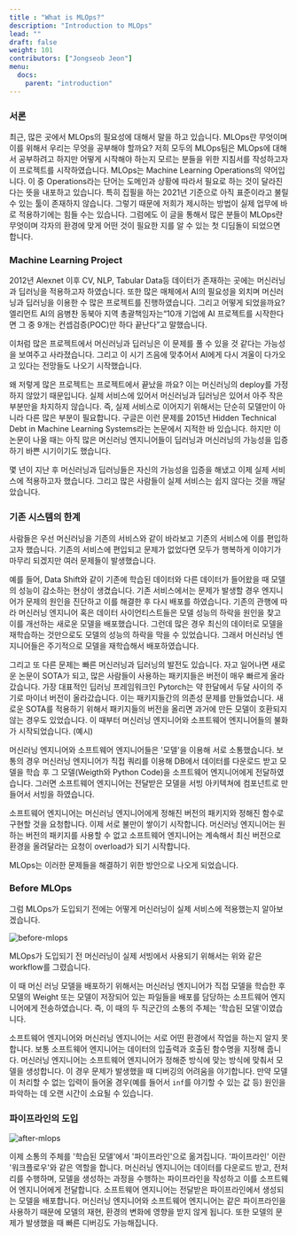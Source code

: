 ```yaml
---
title : "What is MLOps?"
description: "Introduction to MLOps"
lead: ""
draft: false
weight: 101
contributors: ["Jongseob Jeon"]
menu:
  docs:
    parent: "introduction"
---
```


### 서론

최근, 많은 곳에서 MLOps의 필요성에 대해서 말을 하고 있습니다. MLOps란 무엇이며 이를 위해서 우리는 무엇을 공부해야 할까요?
저희 모두의 MLOps팀은 MLOps에 대해서 공부하려고 하지만 어떻게 시작해야 하는지 모르는 분들을 위한 지침서를 작성하고자 이 프로젝트를 시작하였습니다.
MLOps는 Machine Learning Operations의 약어입니다. 이 중 Operations라는 단어는 도메인과 상황에 따라서 필요로 하는 것이 달라진다는 뜻을 내포하고 있습니다.
특히 집필을 하는 2021년 기준으로 아직 표준이라고 불릴 수 있는 툴이 존재하지 않습니다.
그렇기 때문에 저희가 제시하는 방법이 실제 업무에 바로 적용하기에는 힘들 수는 있습니다.
그럼에도 이 글을 통해서 많은 분들이 MLOps란 무엇이며 각자의 환경에 맞게 어떤 것이 필요한 지를 알 수 있는 첫 디딤돌이 되었으면 합니다.

### **Machine Learning Project**

2012년 Alexnet 이후 CV, NLP, Tabular Data등 데이터가 존재하는 곳에는 머신러닝과 딥러닝을 적용하고자 하였습니다. 또한 많은 매체에서 AI의 필요성을 외치며 머신러닝과 딥러닝을 이용한 수 많은 프로젝트를 진행하였습니다.
그리고 어떻게 되었을까요? 엘리먼트 AI의 음병찬 동북아 지역 총괄책임자는“10개 기업에 AI 프로젝트를 시작한다면 그 중 9개는 컨셉검증(POC)만 하다 끝난다”고 말했습니다.

이처럼 많은 프로젝트에서 머신러닝과 딥러닝은 이 문제를 풀 수 있을 것 같다는 가능성을 보여주고 사라졌습니다. 그리고 이 시기 즈음에 맞추어서 AI에게 다시 겨울이 다가오고 있다는 전망들도 나오기 시작했습니다.

왜 저렇게 많은 프로젝트는 프로젝트에서 끝났을 까요? 이는 머신러닝의 deploy를 가정하지 않았기 때문입니다. 실제 서비스에 있어서 머신러닝과 딥러닝은  있어서 아주 작은 부분만을 차지하지 않습니다. 즉, 실제 서비스로 이어지기 위해서는 단순히 모델만이 아니라 다른 많은 부분이 필요합니다.
구글은 이런 문제를 2015년 Hidden Technical Debt in Machine Learning Systems라는 논문에서 지적한 바 있습니다. 하지만 이 논문이 나올 때는 아직 많은 머신러닝 엔지니어들이 딥러닝과 머신러닝의 가능성을 입증하기 바쁜 시기이기도 했습니다.

몇 년이 지난 후 머신러닝과 딥러닝들은 자신의 가능성을 입증을 해냈고 이제 실제 서비스에 적용하고자 했습니다. 그리고 많은 사람들이 실제 서비스는 쉽지 않다는 것을 깨달았습니다.

### 기존 시스템의 한계

사람들은 우선 머신러닝을 기존의 서비스와 같이 바라보고 기존의 서비스에 이를 편입하고자 했습니다.
기존의 서비스에 편입되고 문제가 없었다면 모두가 행복하게 이야기가 마무리 되겠지만 여러 문제들이 발생했습니다.

예를 들어, Data Shift와 같이 기존에 학습된 데이터와 다른 데이터가 들어왔을 때 모델의 성능이 감소하는 현상이 생겼습니다.
기존 서비스에서는 문제가 발생할 경우 엔지니어가 문제의 원인을 진단하고 이를 해결한 후 다시 배포를 하였습니다.
기존의 관행에 따라 머신러닝 엔지니어 혹은 데이터 사이언티스트들은 모델 성능의 하락을 원인을 찾고 이를 개선하는 새로운 모델을 배포했습니다.
그런데 많은 경우 최신의 데이터로 모델을 재학습하는 것만으로도 모델의 성능의 하락을 막을 수 있었습니다.
그래서 머신러닝 엔지니어들은 주기적으로 모델을 재학습해서 배포하였습니다.

그리고 또 다른 문제는 빠른 머신러닝과 딥러닝의 발전도 있습니다.
자고 일어나면 새로운 논문이 SOTA가 되고, 많은 사람들이 사용하는 패키지들은 버전이 매우 빠르게 올라갔습니다.
가장 대표적인 딥러닝 프레임워크인 Pytorch는 약 한달에서 두달 사이의 주기로 마이너 버전이 올라갔습니다.
이는 패키지들간의 의존성 문제를 만들었습니다. 새로운 SOTA를 적용하기 위해서 패키지들의 버전을 올리면 과거에 만든 모델이 호환되지 않는 경우도 있었습니다.
이 때부터 머신러닝 엔지니어와 소프트웨어 엔지니어들의 불화가 시작되었습니다.
(예시)

머신러닝 엔지니어와 소프트웨어 엔지니어들은 '모델'을 이용해 서로 소통했습니다. 보통의 경우 머신러닝 엔지니어가 직접 쿼리를 이용해 DB에서 데이터를 다운로드 받고 모델을 학습 후 그 모델(Weigth와 Python Code)을 소프트웨어 엔지니어에게 전달하였습니다. 그러면 소프트웨어 엔지니어는 전달받은 모델을 서빙 아키텍쳐에 컴포넌트로 만들어서 서빙을 하였습니다.

소프트웨어 엔지니어는 머신러닝 엔지니어에게 정해진 버전의 패키지와 정해진 함수로 구현할 것을 요청합니다.
이제 서로 불만이 쌓이기 시작합니다.
머신러닝 엔지니어는 원하는 버전의 패키지를 사용할 수 없고 소프트웨어 엔지니어는 계속해서 최신 버전으로 환경을 올려달라는 요청이 overload가 되기 시작합니다.

MLOps는 이러한 문제들을 해결하기 위한 방안으로 나오게 되었습니다.

### **Before MLOps**

그럼 MLOps가 도입되기 전에는 어떻게 머신러닝이 실제 서비스에 적용했는지 알아보겠습니다.

<img src="/images/docs/introduction/before-mlops.png" title="before-mlops"/>

MLOps가 도입되기 전 머신러닝이 실제 서빙에서 사용되기 위해서는 위와 같은 workflow를 그렸습니다.

이 때 머신 러닝 모델을 배포하기 위해서는 머신러닝 엔지니어가 직접 모델을 학습한 후 모델의 Weight 또는 모델이 저장되어 있는 파일들을 배포를 담당하는 소프트웨어 엔지니어에게 전송하였습니다. 즉, 이 때의 두 직군간의 소통의 주체는 '학습된 모델'이였습니다.

소프트웨어 엔지니어와 머신러닝 엔지니어는 서로 어떤 환경에서 작업을 하는지 알지 못합니다. 보통 소프트웨어 엔지니어는 데이터의 입출력과 호출된 함수명을 지정해 줍니다. 머신러닝 엔지니어는 소프트웨어 엔지니어가 정해준 방식에 맞는 방식에 맞춰서 모델을 생성합니다. 이 경우 문제가 발생했을 때 디버깅의 어려움을 야기합니다. 만약 모델이 처리할 수 없는 입력이 들어올 경우(예를 들어서 `inf`를 야기할 수 있는 값 등) 원인을 파악하는 데 오랜 시간이 소요될 수 있습니다.

### **파이프라인의 도입**

<img src="/images/docs/introduction/after-mlops.png" title="after-mlops"/>

이제 소통의 주체를 '학습된 모델'에서 '파이프라인'으로 옮겨집니다. '파이프라인' 이란 '워크플로우'와 같은 역할을 합니다. 머신러닝 엔지니어는 데이터를 다운로드 받고, 전처리를 수행하며, 모델을 생성하는 과정을 수행하는 파이프라인을 작성하고 이를 소프트웨어 엔지니어에게 전달합니다. 소프트웨어 엔지니어는 전달받은 파이프라인에서 생성되는 모델을 배포합니다. 머신러닝 엔지니어와 소프트웨어 엔지니어는 같은 파이프라인을 사용하기 때문에 모델의 재현, 환경의 변화에 영향을 받지 않게 됩니다. 또한 모델의 문제가 발생했을 때 빠른 디버깅도 가능해집니다.
